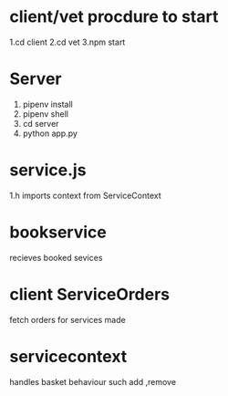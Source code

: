 # client/vet procdure to start
1.cd client
2.cd vet
3.npm start



# Server
1. pipenv install
2. pipenv shell
3. cd server
4. python app.py

# service.js
1.h imports context from ServiceContext

# bookservice
recieves booked sevices

# client ServiceOrders
fetch orders for services made

# servicecontext
handles basket behaviour such add ,remove

